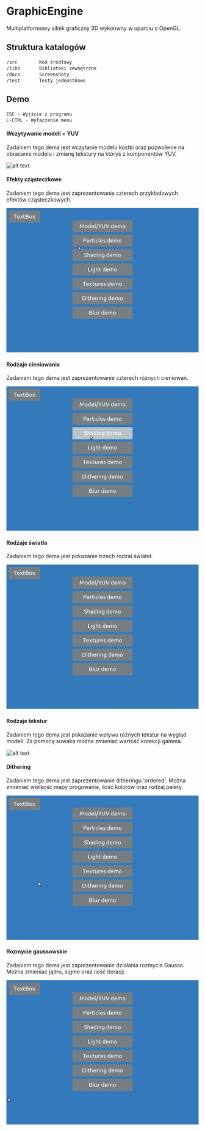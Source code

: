 # GraphicEngine
Multiplatformowy silnik graficzny 3D wykonwny w oparciu o OpenGL.

## Struktura katalogów

	/src		Kod źródłowy
	/libs		Biblioteki zewnętrzne
	/docs		Screenshoty
	/test		Testy jednostkowe


## Demo
    ESC - Wyjście z programu
    L-CTRL - Wyłączenie menu

#### Wczytywanie modeli + YUV
Zadaniem tego dema jest wczytanie modelu kostki 
oraz pozwolenie na obracanie modelu 
i zmianę tekstury na któryś z komponentów YUV.

![alt text](https://github.com/Porok12/GraphicEngine/blob/master/docs/demo1.gif?raw=true)

#### Efekty cząsteczkowe
Zadaniem tego dema jest zaprezentowanie czterech 
przykładowych efektów cząsteczkowych.

![alt text](https://github.com/Porok12/GraphicEngine/blob/master/docs/demo2.gif?raw=true)

#### Rodzaje cieniowania
Zadaniem tego dema jest zaprezentowanie czterech różnych cieniowań.

![alt text](https://github.com/Porok12/GraphicEngine/blob/master/docs/demo3.gif?raw=true)

#### Rodzaje światła
Zadaniem tego dema jest pokazanie trzech rodzai świateł.

![alt text](https://github.com/Porok12/GraphicEngine/blob/master/docs/demo4.gif?raw=true)

#### Rodzaje tekstur
Zadaniem tego dema jest pokazanie wpływu różnych tekstur na wygląd modeli.
Za pomocą suwaka można zmieniać wartość korekcji gamma.

![alt text](https://github.com/Porok12/GraphicEngine/blob/master/docs/demo5.gif?raw=true)

#### Dithering
Zadaniem tego dema jest zaprezentowanie ditheringu 'ordered'.
Można zmieniać wielkość mapy progowania, ilość kolorów oraz rodzaj palety.

![alt text](https://github.com/Porok12/GraphicEngine/blob/master/docs/demo6.gif?raw=true)

#### Rozmycie gaussowskie
Zadaniem tego dema jest zaprezentowanie działania rozmycia Gaussa.
Można zmieniać jądro, sigme oraz ilość iteracji.

![alt text](https://github.com/Porok12/GraphicEngine/blob/master/docs/demo7.gif?raw=true)


